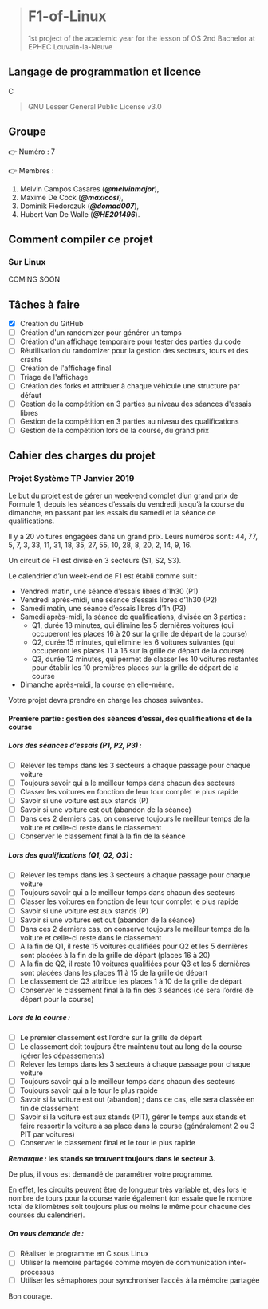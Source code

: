 ># F1-of-Linux
>
>1st project of the academic year for the lesson of OS 2nd Bachelor at EPHEC Louvain-la-Neuve

## Langage de programmation et licence

C

> GNU Lesser General Public License v3.0

## Groupe

:point_right: Numéro : 7

:point_right: Membres :

1. Melvin Campos Casares (_**@melvinmajor**_),
2. Maxime De Cock (_**@maxicosi**_),
3. Dominik Fiedorczuk (_**@domad007**_),
4. Hubert Van De Walle (_**@HE201496**_).

## Comment compiler ce projet

### Sur Linux

COMING SOON

## Tâches à faire

- [x] Création du GitHub
- [ ] Création d'un randomizer pour générer un temps
- [ ] Création d'un affichage temporaire pour tester des parties du code
- [ ] Réutilisation du randomizer pour la gestion des secteurs, tours et des crashs
- [ ] Création de l'affichage final
- [ ] Triage de l'affichage
- [ ] Création des forks et attribuer à chaque véhicule une structure par défaut
- [ ] Gestion de la compétition en 3 parties au niveau des séances d'essais libres
- [ ] Gestion de la compétition en 3 parties au niveau des qualifications
- [ ] Gestion de la compétition lors de la course, du grand prix

## Cahier des charges du projet

### Projet Système TP Janvier 2019

Le but du projet est de gérer un week-end complet d’un grand prix de Formule 1, depuis les séances d’essais du vendredi jusqu’à la course du dimanche, en passant par les essais du samedi et la séance de qualifications.

Il y a 20 voitures engagées dans un grand prix.
Leurs numéros sont : 44, 77, 5, 7, 3, 33, 11, 31, 18, 35, 27, 55, 10, 28, 8, 20, 2, 14, 9, 16.

Un circuit de F1 est divisé en 3 secteurs (S1, S2, S3).

Le calendrier d’un week-end de F1 est établi comme suit :

- Vendredi matin, une séance d’essais libres d’1h30 (P1)
- Vendredi après-midi, une séance d’essais libres d’1h30 (P2)
- Samedi matin, une séance d’essais libres d’1h (P3)
- Samedi après-midi, la séance de qualifications, divisée en 3 parties :
  - Q1, durée 18 minutes, qui élimine les 5 dernières voitures (qui occuperont les places 16 à 20 sur la grille de départ de la course)
  - Q2, durée 15 minutes, qui élimine les 6 voitures suivantes (qui occuperont les places 11 à 16 sur la grille de départ de la course)
  - Q3, durée 12 minutes, qui permet de classer les 10 voitures restantes pour établir les 10 premières places sur la grille de départ de la course
- Dimanche après-midi, la course en elle-même.

Votre projet devra prendre en charge les choses suivantes.

#### Première partie : gestion des séances d’essai, des qualifications et de la course

##### Lors des séances d’essais (P1, P2, P3) :

- [ ] Relever les temps dans les 3 secteurs à chaque passage pour chaque voiture
- [ ] Toujours savoir qui a le meilleur temps dans chacun des secteurs
- [ ] Classer les voitures en fonction de leur tour complet le plus rapide
- [ ] Savoir si une voiture est aux stands (P)
- [ ] Savoir si une voiture est out (abandon de la séance)
- [ ] Dans ces 2 derniers cas, on conserve toujours le meilleur temps de la voiture et celle-ci reste dans le classement
- [ ] Conserver le classement final à la fin de la séance

##### Lors des qualifications (Q1, Q2, Q3) :

- [ ] Relever les temps dans les 3 secteurs à chaque passage pour chaque voiture
- [ ] Toujours savoir qui a le meilleur temps dans chacun des secteurs
- [ ] Classer les voitures en fonction de leur tour complet le plus rapide
- [ ] Savoir si une voiture est aux stands (P)
- [ ] Savoir si une voitures est out (abandon de la séance)
- [ ] Dans ces 2 derniers cas, on conserve toujours le meilleur temps de la voiture et celle-ci reste dans le classement
- [ ] A la fin de Q1, il reste 15 voitures qualifiées pour Q2 et les 5 dernières sont placées à la fin de la grille de départ (places 16 à 20)
- [ ] A la fin de Q2, il reste 10 voitures qualifiées pour Q3 et les 5 dernières sont placées dans les places 11 à 15 de la grille de départ
- [ ] Le classement de Q3 attribue les places 1 à 10 de la grille de départ
- [ ] Conserver le classement final à la fin des 3 séances (ce sera l’ordre de départ pour la course)

##### Lors de la course :

- [ ] Le premier classement est l’ordre sur la grille de départ
- [ ] Le classement doit toujours être maintenu tout au long de la course (gérer les dépassements)
- [ ] Relever les temps dans les 3 secteurs à chaque passage pour chaque voiture
- [ ] Toujours savoir qui a le meilleur temps dans chacun des secteurs
- [ ] Toujours savoir qui a le tour le plus rapide
- [ ] Savoir si la voiture est out (abandon) ; dans ce cas, elle sera classée en fin de classement
- [ ] Savoir si la voiture est aux stands (PIT), gérer le temps aux stands et faire ressortir la voiture à sa place dans la course (généralement 2 ou 3 PIT par voitures)
- [ ] Conserver le classement final et le tour le plus rapide

**_Remarque :_ les stands se trouvent toujours dans le secteur 3.**

De plus, il vous est demandé de paramétrer votre programme.

En effet, les circuits peuvent être de longueur très variable et, dès lors le nombre de tours pour la course varie également (on essaie que le nombre total de kilomètres soit toujours plus ou moins le même pour chacune des courses du calendrier).

##### On vous demande de :

- [ ] Réaliser le programme en C sous Linux
- [ ] Utiliser la mémoire partagée comme moyen de communication inter-processus
- [ ] Utiliser les sémaphores pour synchroniser l’accès à la mémoire partagée

Bon courage.
